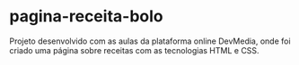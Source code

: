 # pagina-receita-bolo

Projeto desenvolvido com as aulas da plataforma online DevMedia, onde foi criado uma página sobre receitas com as tecnologias HTML e CSS.



